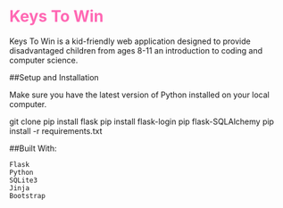 <h1 style = "color: hotpink "><b> Keys To Win </b></h1>

Keys To Win is a kid-friendly web application designed to provide disadvantaged children from ages 8-11 an introduction to coding and computer science.  

##Setup and Installation 

Make sure you have the latest version of Python installed on your local computer. 

git clone <repo-url>
pip install flask
pip install flask-login
pip flask-SQLAlchemy
pip install -r requirements.txt


##Built With:

    Flask
    Python
    SQLite3
    Jinja
    Bootstrap
    

  
 
    
